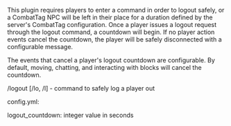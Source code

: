 This plugin requires players to enter a command in order to logout safely, or a CombatTag NPC will be left in their place for a duration defined by the server's CombatTag configuration. Once a player issues a logout request through the logout command, a countdown will begin. If no player action events cancel the countdown, the player will be safely disconnected with a configurable message.

The events that cancel a player's logout countdown are configurable. By default, moving, chatting, and interacting with blocks will cancel the countdown.

/logout [/lo, /l] - command to safely log a player out

config.yml:

logout_countdown: integer value in seconds